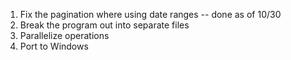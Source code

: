 1. Fix the pagination where using date ranges -- done as of 10/30
2. Break the program out into separate files
3. Parallelize operations
4. Port to Windows
